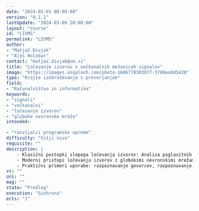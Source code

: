 ```yaml
---
date: "2024-01-01 00:00:00" 
version: "0.1.1"
lastUpdate: "2024-03-09 20:00:00"
layout: "course"
id: "LIVMS"
permalink: "LIVMS"
author:
- "Matjaž Divjak"
- "Aleš Holobar"
contact: "matjaz.divjak@um.si"
title: "Ločevanje izvorov v večkanalnih mešanicah signalov"
image: "https://images.unsplash.com/photo-1606778303077-3780ea8d5420"
type: "Krajše izobraževanje s preverjanjem"
field:
- "Računalništvo in informatika"
keywords:
- "signali"
- "večkanalni"
- "ločevanje izvorov"
- "globoke nevronske mreže"
intended:

- "razvijalci programske opreme"
difficulty: "Višji nivo"
requisite: ""
description: |
    - Klasični postopki slepega ločevanja izvorov: Analiza poglavitnih komponent (PCA), Analiza neodvisnih komponent (ICA), 
    - Moderni pristopi ločevanju izvorov z globokimi nevronskimi mrežami: konvolutivne nevronske mreže 
    - Praktični primeri uporabe: razpoznavanje govorcev, razpoznavanje gest/akcij iz IMU/pospeškometer signalov, izločanje srčnega utripa iz 1-kanalnega EMG signala, …
vs: ""
uni: ""
mag: ""
state: "Predlog"
execution: "Sinhrona"
ects: "1"
---
```

